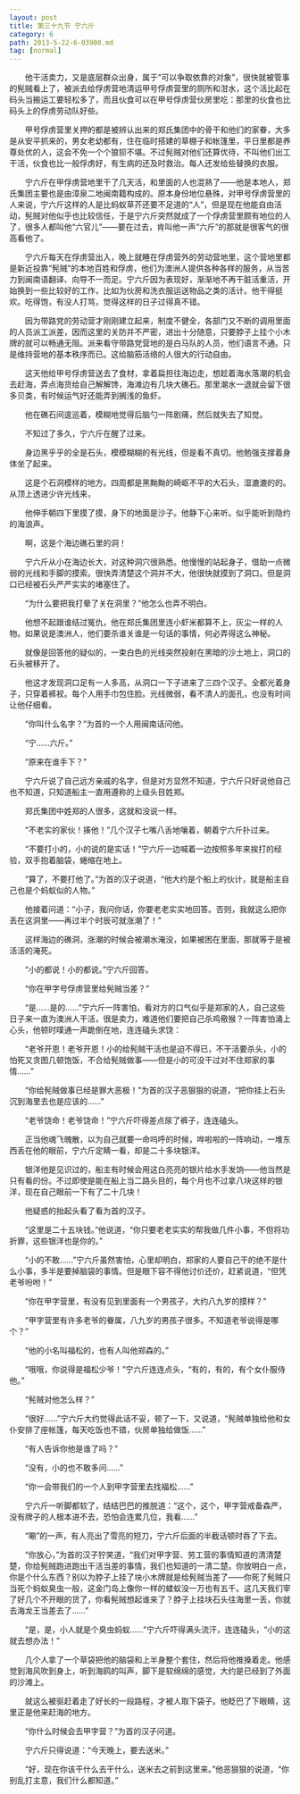 ```yaml
---
layout: post
title: 第三十九节 宁六斤
category: 6
path: 2013-5-22-6-03900.md
tag: [normal]
---
```


　　他干活卖力，又是底层群众出身，属于“可以争取依靠的对象”，很快就被管事的髡贼看上了，被派去给俘虏营地清运甲号俘虏营里的厕所和泔水，这个活比起在码头当搬运工要轻松多了，而且伙食可以在甲号俘虏营伙房里吃：那里的伙食也比码头上的俘虏劳动队好些。

　　甲号俘虏营里关押的都是被辨认出来的郑氏集团中的骨干和他们的家眷，大多是从安平抓来的，男女老幼都有，住在临时搭建的草棚子和帐篷里，平日里都是养尊处优的人，这会不免一个个狼狈不堪。不过髡贼对他们还算优待，不叫他们出工干活，伙食也比一般俘虏好，有生病的还及时救治。每人还发给些替换的衣服。

　　宁六斤在甲俘虏营地里干了几天活，和里面的人也混熟了——他是本地人，郑氏集团主要也是由漳泉二地闽南籍构成的。原本身份地位悬殊，对甲号俘虏营里的人来说，宁六斤这样的人是比蚂蚁草芥还要不足道的“人”，但是现在他能自由活动，髡贼对他似乎也比较信任，于是宁六斤突然就成了一个俘虏营里颇有地位的人了，很多人都叫他“六官儿”——要在过去，肯叫他一声“六斤”的那就是很客气的很高看他了。

　　宁六斤每天在俘虏营出入，晚上就睡在俘虏营外的劳动营地里，这个营地里都是新近投靠“髡贼”的本地百姓和俘虏，他们为澳洲人提供各种各样的服务，从当苦力到闽南语翻译、向导不一而足。宁六斤因为表现好，渐渐地不再干脏活重活，开始换到一些比较好的工作，比如为伙房和洗衣服运送物品之类的活计。他干得挺欢。吃得饱，有没人打骂，觉得这样的日子过得真不错。

　　因为带路党的劳动营才刚刚建立起来，制度不健全，各部门又不断的调用里面的人员派工派差，因而这里的关防并不严密，进出十分随意，只要脖子上挂个小木牌的就可以畅通无阻。派来看守带路党营地的是白马队的人员，他们语言不通。只是维持营地的基本秩序而已。这给脑筋活络的人很大的行动自由。

　　这天他给甲号俘虏营送去了食材，拿着扁担往海边走，想趁着海水落潮的机会去赶海，弄点海货给自己解解馋，海滩边有几块大礁石。那里潮水一退就会留下很多贝类，有时候运气好还能弄到搁浅的鱼虾。

　　他在礁石间逡巡着，模糊地觉得后脑勺一阵剧痛，然后就失去了知觉。

　　不知过了多久，宁六斤在醒了过来。

　　身边黑乎乎的全是石头，模模糊糊的有光线，但是看不真切。他勉强支撑着身体坐了起来。

　　这是个石洞模样的地方。四周都是黑黝黝的崎岖不平的大石头，湿漉漉的的。从顶上透进少许光线来，

　　他伸手朝四下里摸了摸，身下的地面是沙子。他静下心来听。似乎能听到隐约的海浪声。

　　啊，这是个海边礁石里的洞！

　　宁六斤从小在海边长大，对这种洞穴很熟悉。他慢慢的站起身子，借助一点微弱的光线和手脚的摸索。很快弄清楚这个洞并不大，他很快就摸到了洞口。但是洞口已经被石头严严实实的堵塞住了。

　　“为什么要把我打晕了关在洞里？”他怎么也弄不明白。

　　他想不起跟谁结过冤仇，他在郑氏集团里连小虾米都算不上，灰尘一样的人物。如果说是澳洲人，他们要杀谁关谁是一句话的事情，何必弄得这么神秘。

　　就像是回答他的疑似的，一束白色的光线突然投射在黑暗的沙土地上，洞口的石头被移开了。

　　他这才发现洞口足有一人多高，从洞口一下子进来了三四个汉子。全都光着身子，只穿着裤衩。每个人用手巾包住脸。光线微弱，看不清人的面孔，也没有时间让他仔细看。

　　“你叫什么名字？”为首的一个人用闽南话问他。

　　“宁……六斤。”

　　“原来在谁手下？”

　　宁六斤说了自己远方亲戚的名字，但是对方显然不知道，宁六斤只好说他自己也不知道，只知道船主一直用遵称的上级头目姓郑。

　　郑氏集团中姓郑的人很多，这就和没说一样。

　　“不老实的家伙！揍他！”几个汉子七嘴八舌地嚷着，朝着宁六斤扑过来。

　　“不要打小的，小的说的是实话！”宁六斤一边喊着一边按照多年来挨打的经验，双手抱着脑袋，蜷缩在地上。

　　“算了，不要打他了。”为首的汉子说道，“他大约是个船上的伙计，就是船主自己也是个蚂蚁似的人物。”

　　他接着问道：“小子，我问你话，你要老老实实地回答。否则，我就这么把你丢在这洞里——再过半个时辰可就涨潮了！”

　　这样海边的礁洞，涨潮的时候会被潮水淹没，如果被困在里面，那就等于是被活活的淹死。

　　“小的都说！小的都说。”宁六斤回答。

　　“你在甲字号俘虏营里给髡贼当差？”

　　“是……是的……”宁六斤一阵害怕，看对方的口气似乎是郑家的人，自己这些日子来一直为澳洲人干活，很是卖力，难道他们要把自己杀鸡儆猴？一阵害怕涌上心头，他顿时噗通一声跪倒在地，连连磕头求饶：

　　“老爷开恩！老爷开恩！小的给髡贼干活也是迫不得已，不干活要杀头，小的怕死又贪图几顿饱饭，不合给髡贼做事——但是小的可没干过对不住郑家的事情……”

　　“你给髡贼做事已经是罪大恶极！”为首的汉子恶狠狠的说道，“把你挂上石头沉到海里去也是应该的……”

　　“老爷饶命！老爷饶命！”宁六斤吓得差点尿了裤子，连连磕头。

　　正当他魂飞魄散，以为自己就要一命呜呼的时候，哗啦啦的一阵响动，一堆东西丢在他的眼前，宁六斤定睛一看，却是二十多块银洋。

　　银洋他是见识过的，船主有时候会用这白亮亮的银片给水手发饷——他当然是只有看的份。不过即使是能在船上当二路头目的，每个月也不过拿八块这样的银洋，现在自己眼前一下有了二十几块！

　　他疑惑的抬起头看了看为首的汉子。

　　“这里是二十五块钱。”他说道，“你只要老老实实的帮我做几件小事，不但将功折罪，这些银洋也是你的。”

　　“小的不敢……”宁六斤虽然害怕，心里却明白，郑家的人要自己干的绝不是什么小事，多半是要掉脑袋的事情。但是眼下容不得他讨价还价，赶紧说道，“但凭老爷吩咐！”

　　“你在甲字营里，有没有见到里面有一个男孩子，大约八九岁的摸样？”

　　“甲字营里有许多老爷的眷属，八九岁的男孩子很多。不知道老爷说得是哪个？”

　　“他的小名叫福松的，也有人叫他郑森的。”

　　“哦哦，你说得是福松少爷！”宁六斤连连点头，“有的，有的，有个女仆服侍他。”

　　“髡贼对他怎么样？”

　　“很好……”宁六斤大约觉得此话不妥，顿了一下，又说道，“髡贼单独给他和女仆安排了座帐篷，每天吃饭也不错，伙房单独给做饭……”

　　“有人告诉你他是谁了吗？”

　　“没有，小的也不敢多问……”

　　“你一会带我们的一个人到甲字营里去找福松……”

　　宁六斤一听脚都软了，结结巴巴的推脱道：“这个，这个，甲字营戒备森严，没有牌子的人根本进不去，恐怕会连累几位，我看……”

　　“唰”的一声，有人亮出了雪亮的短刀，宁六斤后面的半截话顿时吞了下去。

　　“你放心，”为首的汉子狞笑道，“我们对甲字营、劳工营的事情知道的清清楚楚，你给髡贼跑进跑出干活当差的事情，我们也知道的一清二楚。你放明白一点，你是个什么东西？别以为脖子上挂了块小木牌就是给髡贼当差了——你死了髡贼只当死个蚂蚁臭虫一般，这金门岛上像你一样的蝼蚁没一万也有五千。这几天我们宰了好几个不开眼的货了，你看髡贼想起谁来了？脖子上挂块石头往海里一丢，你就去海龙王当差去了……”

　　“是，是，小人就是个臭虫蚂蚁……”宁六斤吓得满头流汗，连连磕头，“小的这就去想办法！”

　　几个人拿了一个草袋把他的脑袋和上半身整个套住，然后将他推搡着走。他感觉到海风吹到身上，听到海鸥的叫声，脚下是软绵绵的感觉，大约是已经到了外面的沙滩上。

　　就这么被驱赶着走了好长的一段路程，才被人取下袋子。他眨巴了下眼睛，这里正是他来赶海的地方。

　　“你什么时候会去甲字营？”为首的汉子问道。

　　宁六斤只得说道：“今天晚上，要去送米。”

　　“好，现在你该干什么去干什么，送米去之前到这里来。”他恶狠狠的说道，“你别乱打主意，我们什么都知道。”
